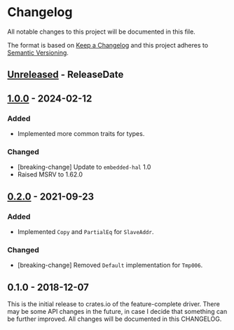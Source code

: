 # Changelog

All notable changes to this project will be documented in this file.

The format is based on [Keep a Changelog](http://keepachangelog.com/en/1.0.0/)
and this project adheres to [Semantic Versioning](http://semver.org/spec/v2.0.0.html).

<!-- next-header -->
## [Unreleased] - ReleaseDate

## [1.0.0] - 2024-02-12

### Added
- Implemented more common traits for types.

### Changed
- [breaking-change] Update to `embedded-hal` 1.0
- Raised MSRV to 1.62.0

## [0.2.0] - 2021-09-23

### Added
- Implemented `Copy` and `PartialEq` for `SlaveAddr`.

### Changed
- [breaking-change] Removed `Default` implementation for `Tmp006`.

## 0.1.0 - 2018-12-07

This is the initial release to crates.io of the feature-complete driver. There
may be some API changes in the future, in case I decide that something can be
further improved. All changes will be documented in this CHANGELOG.

<!-- next-url -->
[Unreleased]: https://github.com/eldruin/tmp006-rs/compare/v1.0.0...HEAD
[1.0.0]: https://github.com/eldruin/tmp006-rs/compare/v0.2.0...v1.0.0
[0.2.0]: https://github.com/eldruin/tmp006-rs/compare/v0.1.0...v0.2.0
